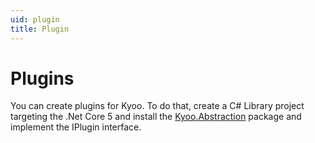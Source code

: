 ```yaml
---
uid: plugin
title: Plugin
---
```


# Plugins

You can create plugins for Kyoo. To do that, create a C# Library project targeting the .Net Core 5 and install the [Kyoo.Abstraction](https://www.nuget.org/packages/Kyoo.Abstraction) package and implement the IPlugin interface.
